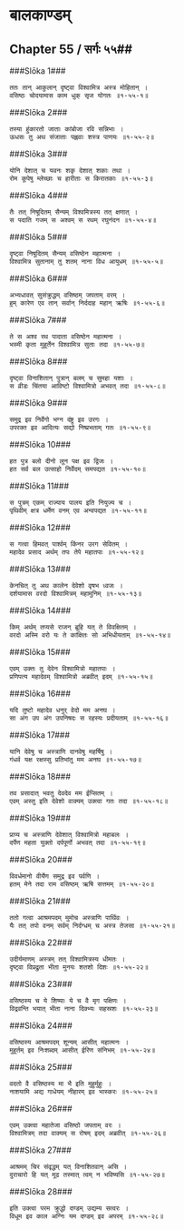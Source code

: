 बालकाण्डम्
===============================


## Chapter 55  / सर्गः ५५##


###Slōka 1###


    ततः तान् आकुलान् दृष्ट्वा विश्वामित्र अस्त्र मोहितान् ।
    वसिष्ठः चोदयामास काम धुक् सृज योगतः ॥१-५५-१॥


###Slōka 2###


    तस्या हुंकारतो जाताः कांबोजा रवि सन्निभाः ।
    ऊधसः तु अथ संजाताः पह्लवाः शस्त्र पाणयः ॥१-५५-२॥


###Slōka 3###


    योनि देशात् च यवनः शकृ देशात् शकाः तथा ।
    रोम कूपेषु म्लेच्छाः च हारीताः स किरातकाः ॥१-५५-३॥


###Slōka 4###


    तैः तत् निषूदितम् सैन्यम् विश्वमित्रस्य तत् क्षणात् ।
    स पदाति गजम् स अश्वम् स रथम् रघुनंदन ॥१-५५-४॥


###Slōka 5###


    दृष्ट्वा निषूदितम् सैन्यम् वसिष्ठेन महात्मना ।
    विश्वामित्र सुतानाम् तु शतम् नाना विध आयुधम् ॥१-५५-५॥


###Slōka 6###


    अभ्यधावत् सुसंक्रुद्धम् वसिष्ठम् जपताम् वरम् ।
    हुम् कारेण एव तान् सर्वान् निर्ददाह महान् ऋषिः ॥१-५५-६॥


###Slōka 7###


    ते स अश्व रथ पादाता वसिष्ठेन महात्मना ।
    भस्मी कृता मुहूर्तेन विश्वामित्र सुताः तदा ॥१-५५-७॥


###Slōka 8###


    दृष्ट्वा विनाशितान् पुत्रान् बलम् च सुमहा यशाः ।
    स व्रीडः चिंतया आविष्टो विश्वामित्रो अभवत् तदा ॥१-५५-८॥


###Slōka 9###


    समुद्र इव निर्वेगो भग्न दंष्ट्र इव उरगः ।
    उपरक्त इव आदित्यः सद्यो निष्प्रभताम् गतः ॥१-५५-९॥


###Slōka 10###


    हत पुत्र बलो दीनो लून पक्ष इव द्विजः ।
    हत सर्व बल उत्साहो निर्वेदम् समपद्यत ॥१-५५-१०॥


###Slōka 11###


    स पुत्रम् एकम् राज्याय पालय इति नियुज्य च ।
    पृथिवीम् क्षत्र धर्मेण वनम् एव अन्वपद्यत ॥१-५५-११॥


###Slōka 12###


    स गत्वा हिमवत् पार्श्वम् किंनर उरग सेवितम् ।
    महादेव प्रसाद अर्थम् तपः तेपे महातपाः ॥१-५५-१२॥


###Slōka 13###


    केनचित् तु अथ कालेन देवेशो वृषभ ध्वजः ।
    दर्शयामास वरदो विश्वामित्रम् महामुनिम् ॥१-५५-१३॥


###Slōka 14###


    किम् अर्थम् तप्यसे राजन् ब्रूहि यत् ते विवक्षितम् ।
    वरदो अस्मि वरो यः ते कांक्षितः सो अभिधीयताम् ॥१-५५-१४॥


###Slōka 15###


    एवम् उक्तः तु देवेन विश्वामित्रो महातपाः ।
    प्रणिपत्य महादेवम् विश्वामित्रो अब्रवीत् इदम् ॥१-५५-१५॥


###Slōka 16###


    यदि तुष्टो महादेव धनुर् वेदो मम अनघ ।
    सा अंग उप अंग उपनिषदः स रहस्यः प्रदीयताम् ॥१-५५-१६॥


###Slōka 17###


    यानि देवेषु च अस्त्राणि दानवेषु महर्षिषु ।
    गंधर्व यक्ष रक्षस्सु प्रतिभांतु मम अनघ ॥१-५५-१७॥


###Slōka 18###


    तव प्रसादात् भवतु देवदेव मम ईप्सितम् ।
    एवम् अस्तु इति देवेशो वाक्यम् उक्त्वा गतः तदा ॥१-५५-१८॥


###Slōka 19###


    प्राप्य च अस्त्राणि देवेशात् विश्वामित्रो महाबलः ।
    दर्पेण महता युक्तो दर्पपूर्णो अभवत् तदा ॥१-५५-१९॥


###Slōka 20###


    विवर्धमानो वीर्येण समुद्र इव पर्वणि ।
    हतम् मेने तदा राम वसिष्ठम् ऋषि सत्तमम् ॥१-५५-२०॥


###Slōka 21###


    ततो गत्वा आश्रमपदम् मुमोच अस्त्राणि पार्थिवः ।
    यैः तत् तपो वनम् सर्वम् निर्दग्धम् च अस्त्र तेजसा ॥१-५५-२१॥


###Slōka 22###


    उदीर्यमाणम् अस्त्रम् तत् विश्वामित्रस्य धीमतः ।
    दृष्ट्वा विप्रद्रुता भीता मुनयः शतशो दिशः ॥१-५५-२२॥


###Slōka 23###


    वसिष्ठस्य च ये शिष्याः ये च वै मृग पक्षिणः ।
    विद्रवन्ति भयात् भीता नाना दिक्भ्यः सहस्रशः ॥१-५५-२३॥


###Slōka 24###


    वसिष्ठस्य आश्रमपदम् शून्यम् आसीत् महात्मनः ।
    मुहूर्तम् इव निःशब्दम् आसीत् ईरिण संनिभम् ॥१-५५-२४॥


###Slōka 25###


    वदतो वै वसिष्ठस्य मा भै इति मुहुर्मुहुः ।
    नाशयामि अद्य गाधेयम् नीहारम् इव भास्करः ॥१-५५-२५॥


###Slōka 26###


    एवम् उक्त्वा महातेजा वसिष्ठो जपताम् वरः ।
    विश्वामित्रम् तदा वाक्यम् स रोषम् इदम् अब्रवीत् ॥१-५५-२६॥


###Slōka 27###


    आश्रमम् चिर संवृद्धम् यत् विनाशितवान् असि ।
    दुराचारो हि यत् मूढ तस्मात् त्वम् न भविष्यसि ॥१-५५-२७॥


###Slōka 28###


    इति उक्त्वा परम क्रुद्धो दण्डम् उद्यम्य सत्वरः ।
    विधूम इव काल अग्निः यम दण्डम् इव अपरम् ॥१-५५-२८॥


